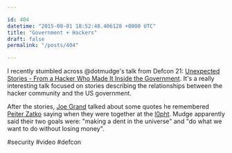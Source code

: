 ```yaml
---

id: 404
datetime: "2015-08-01 18:52:48.406128 +0000 UTC"
title: "Government + Hackers"
draft: false
permalink: "/posts/404"

---
```


I recently stumbled across @dotmudge's talk from Defcon 21: [Unexpected Stories - From a Hacker Who Made It Inside the Government](https://www.youtube.com/watch?v=h9wXq6oRBnI&feature=youtu.be). It's a really interesting talk focused on stories describing the relationships between the hacker community and the US government.

After the stories, [Joe Grand](https://en.wikipedia.org/wiki/Joe_Grand) talked about some quotes he remembered  [Peiter Zatko](https://en.wikipedia.org/wiki/Peiter_Zatko) saying when they were together at the [l0pht](https://en.wikipedia.org/wiki/L0pht). Mudge apparently said their two goals were: "making a dent in the universe" and "do what we want to do without losing money".

#security #video #defcon
